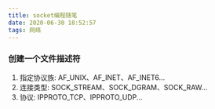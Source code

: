 ```yaml
---
title: socket编程随笔
date: 2020-06-30 18:52:57
tags: 网络
---
```


### 创建一个文件描述符

1. 指定协议族: AF_UNIX、AF_INET、AF_INET6...
2. 连接类型: SOCK_STREAM、SOCK_DGRAM、SOCK_RAW...
3. 协议: IPPROTO_TCP、IPPROTO_UDP...

